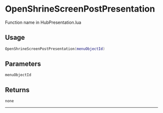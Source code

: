 # OpenShrineScreenPostPresentation
Function name in HubPresentation.lua
## Usage
```lua
OpenShrineScreenPostPresentation(menuObjectId)
```
## Parameters
`menuObjectId`
## Returns
`none`

---